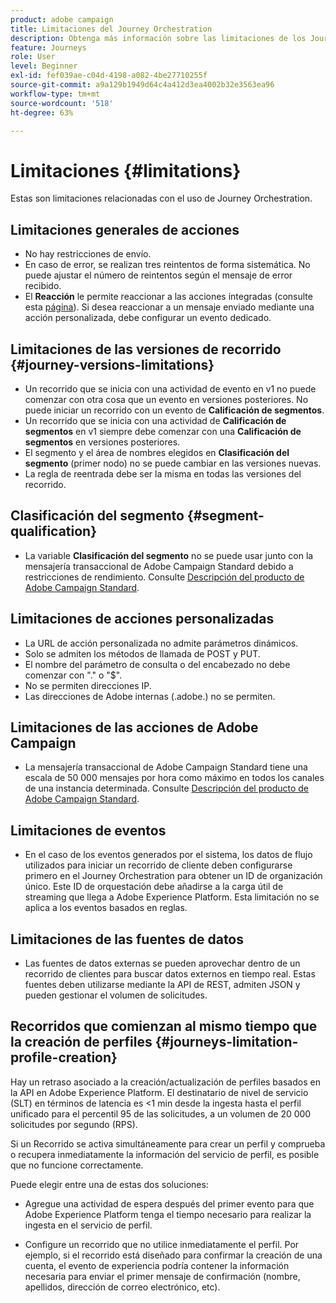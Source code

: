 ```yaml
---
product: adobe campaign
title: Limitaciones del Journey Orchestration
description: Obtenga más información sobre las limitaciones de los Journey Orchestration
feature: Journeys
role: User
level: Beginner
exl-id: fef039ae-c04d-4198-a082-4be27710255f
source-git-commit: a9a129b1949d64c4a412d3ea4002b32e3563ea96
workflow-type: tm+mt
source-wordcount: '518'
ht-degree: 63%

---
```


# Limitaciones {#limitations}

Estas son limitaciones relacionadas con el uso de Journey Orchestration.

## Limitaciones generales de acciones

* No hay restricciones de envío. 
* En caso de error, se realizan tres reintentos de forma sistemática. No puede ajustar el número de reintentos según el mensaje de error recibido. 
* El **Reacción** le permite reaccionar a las acciones integradas (consulte esta [página](../building-journeys/reaction-events.md)). Si desea reaccionar a un mensaje enviado mediante una acción personalizada, debe configurar un evento dedicado. 

## Limitaciones de las versiones de recorrido {#journey-versions-limitations}

* Un recorrido que se inicia con una actividad de evento en v1 no puede comenzar con otra cosa que un evento en versiones posteriores. No puede iniciar un recorrido con un evento de **Calificación de segmentos**.
* Un recorrido que se inicia con una actividad de **Calificación de segmentos** en v1 siempre debe comenzar con una **Calificación de segmentos** en versiones posteriores.
* El segmento y el área de nombres elegidos en **Clasificación del segmento** (primer nodo) no se puede cambiar en las versiones nuevas.
* La regla de reentrada debe ser la misma en todas las versiones del recorrido.

## Clasificación del segmento {#segment-qualification}

* La variable **Clasificación del segmento** no se puede usar junto con la mensajería transaccional de Adobe Campaign Standard debido a restricciones de rendimiento. Consulte [Descripción del producto de Adobe Campaign Standard](https://helpx.adobe.com/legal/product-descriptions/campaign-standard.html). 
 

## Limitaciones de acciones personalizadas

* La URL de acción personalizada no admite parámetros dinámicos. 
* Solo se admiten los métodos de llamada de POST y PUT. 
* El nombre del parámetro de consulta o del encabezado no debe comenzar con &quot;.&quot; o &quot;$&quot;. 
* No se permiten direcciones IP. 
* Las direcciones de Adobe internas (.adobe.) no se permiten.
 

## Limitaciones de las acciones de Adobe Campaign

* La mensajería transaccional de Adobe Campaign Standard tiene una escala de 50 000 mensajes por hora como máximo en todos los canales de una instancia determinada. Consulte [Descripción del producto de Adobe Campaign Standard](https://helpx.adobe.com/legal/product-descriptions/campaign-standard.html). 
 

## Limitaciones de eventos

* En el caso de los eventos generados por el sistema, los datos de flujo utilizados para iniciar un recorrido de cliente deben configurarse primero en el Journey Orchestration para obtener un ID de organización único. Este ID de orquestación debe añadirse a la carga útil de streaming que llega a Adobe Experience Platform. Esta limitación no se aplica a los eventos basados en reglas.
 

## Limitaciones de las fuentes de datos

* Las fuentes de datos externas se pueden aprovechar dentro de un recorrido de clientes para buscar datos externos en tiempo real. Estas fuentes deben utilizarse mediante la API de REST, admiten JSON y pueden gestionar el volumen de solicitudes.

## Recorridos que comienzan al mismo tiempo que la creación de perfiles {#journeys-limitation-profile-creation}

Hay un retraso asociado a la creación/actualización de perfiles basados en la API en Adobe Experience Platform. El destinatario de nivel de servicio (SLT) en términos de latencia es &lt;1 min desde la ingesta hasta el perfil unificado para el percentil 95 de las solicitudes, a un volumen de 20 000 solicitudes por segundo (RPS).

Si un Recorrido se activa simultáneamente para crear un perfil y comprueba o recupera inmediatamente la información del servicio de perfil, es posible que no funcione correctamente.

Puede elegir entre una de estas dos soluciones:

* Agregue una actividad de espera después del primer evento para que Adobe Experience Platform tenga el tiempo necesario para realizar la ingesta en el servicio de perfil.

* Configure un recorrido que no utilice inmediatamente el perfil. Por ejemplo, si el recorrido está diseñado para confirmar la creación de una cuenta, el evento de experiencia podría contener la información necesaria para enviar el primer mensaje de confirmación (nombre, apellidos, dirección de correo electrónico, etc).
